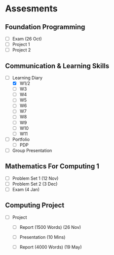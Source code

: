 # Assesments

## Foundation Programming

* [ ] Exam \(26 Oct\)
* [ ] Project 1
* [ ] Project 2

## Communication & Learning Skills

* [ ] Learning Diary
  * [x] W1/2
  * [ ] W3
  * [ ] W4
  * [ ] W5
  * [ ] W6
  * [ ] W7
  * [ ] W8
  * [ ] W9
  * [ ] W10
  * [ ] W11
* [ ] Portfolio
  * [ ] PDP
* [ ] Group Presentation

## Mathematics For Computing 1

* [ ] Problem Set 1 \(12 Nov\)
* [ ] Problem Set 2 \(3 Dec\)
* [ ] Exam \(4 Jan\)

## Computing Project

* [ ] Project
  * [ ] Report \(1500 Words\) \(26 Nov\)
  * [ ] Presentation \(10 Mins\) 
  * [ ] Report \(4000 Words\) \(19 May\)

